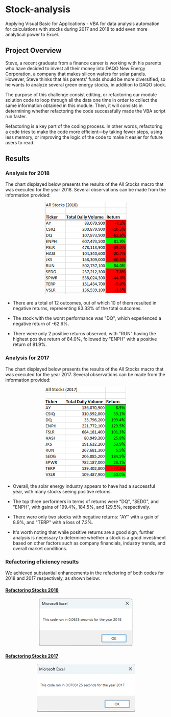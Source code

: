 # Stock-analysis
Applying Visual Basic for Applications - VBA for data analysis automation for calculations with stocks during 2017 and 2018 to add even more analytical power to Excel.

## Project Overview
Steve, a recent graduate from a finance career is working with his parents who have decided to invest all their money into DAQO New Energy Corporation, a company that makes silicon wafers for solar panels. However, Steve thinks that his parents' funds should be more diversified, so he wants to analyze several green energy stocks, in addition to DAQO stock.

The purpose of this challenge consist editing, or refactoring our module solution code to loop through all the data one time in order to collect the same information obtained in this module. Then, it will consists in determining whether refactoring the code successfully made the VBA script run faster.  

Refactoring is a key part of the coding process. In other words, refactoring a code tries to make the code more efficient—by taking fewer steps, using less memory, or improving the logic of the code to make it easier for future users to read. 
## Results

### Analysis for 2018
The chart displayed below presents the results of the All Stocks macro that was executed for the year 2018. Several observations can be made from the information provided:

<p align="center">
  <img src="https://github.com/rdonosob1/Stock-analysis/blob/main/Resources/All%20Stocks%20-%202018.png" />
</p>

- There are a total of 12 outcomes, out of which 10 of them resulted in negative returns, representing 83.33% of the total outcomes.

- The stock with the worst performance was "DQ", which experienced a negative return of -62.6%.

- There were only 2 positive returns observed, with "RUN" having the highest positive return of 84.0%, followed by "ENPH" with a positive return of 81.9%.

### Analysis for 2017

The chart displayed below presents the results of the All Stocks macro that was executed for the year 2017. Several observations can be made from the information provided:

<p align="center">
  <img src="https://github.com/rdonosob1/Stock-analysis/blob/main/Resources/All%20Stocks%20-%202017.png" />
</p>

- Overall, the solar energy industry appears to have had a successful year, with many stocks seeing positive returns.

- The top three performers in terms of returns were "DQ", "SEDG", and "ENPH", with gains of 199.4%, 184.5%, and 129.5%, respectively.

- There were only two stocks with negative returns: "AY" with a gain of 8.9%, and "TERP" with a loss of 7.2%.

- It's worth noting that while positive returns are a good sign, further analysis is necessary to determine whether a stock is a good investment based on other factors such as company financials, industry trends, and overall market conditions.

### Refactoring eficiency results
We achieved substantial enhancements in the refactoring of both codes for 2018 and 2017 respectively, as shown below:

#### <u><b>Refactoring Stocks 2018<b><u>

<p align="center">
  <img src="https://github.com/rdonosob1/Stock-analysis/blob/main/Resources/Code%20Speed%202018.png" />
</p>

#### <u><b>Refactoring Stocks 2017<b><u>

<p align="center">
  <img src="https://github.com/rdonosob1/Stock-analysis/blob/main/Resources/Code%20speed%202017.png" />
</p>

